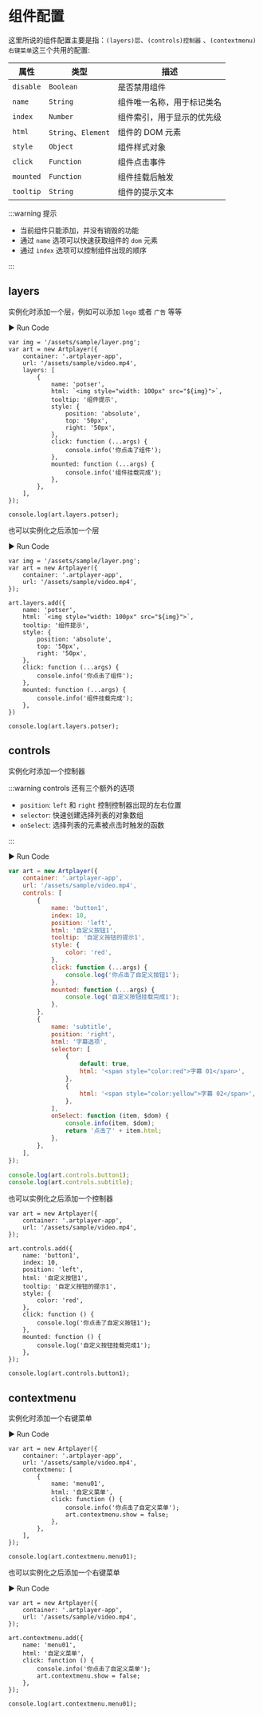 # 组件配置

这里所说的组件配置主要是指：`(layers)层`、`(controls)控制器` 、`(contextmenu)右键菜单`这三个共用的配置:

| 属性      | 类型                | 描述                       |
| --------- | ------------------- | -------------------------- |
| `disable` | `Boolean`           | 是否禁用组件               |
| `name`    | `String`            | 组件唯一名称，用于标记类名 |
| `index`   | `Number`            | 组件索引，用于显示的优先级 |
| `html`    | `String`、`Element` | 组件的 DOM 元素            |
| `style`   | `Object`            | 组件样式对象               |
| `click`   | `Function`          | 组件点击事件               |
| `mounted` | `Function`          | 组件挂载后触发             |
| `tooltip` | `String`            | 组件的提示文本             |

:::warning 提示

- 当前组件只能添加，并没有销毁的功能
- 通过 `name` 选项可以快速获取组件的 `dom` 元素
- 通过 `index` 选项可以控制组件出现的顺序

:::

## layers

实例化时添加一个层，例如可以添加 `logo` 或者 `广告` 等等

<div className="run-code">▶ Run Code</div>

```js{5-22}
var img = '/assets/sample/layer.png';
var art = new Artplayer({
    container: '.artplayer-app',
    url: '/assets/sample/video.mp4',
    layers: [
        {
            name: 'potser',
            html: `<img style="width: 100px" src="${img}">`,
            tooltip: '组件提示',
            style: {
                position: 'absolute',
                top: '50px',
                right: '50px',
            },
            click: function (...args) {
                console.info('你点击了组件');
            },
            mounted: function (...args) {
                console.info('组件挂载完成');
            },
        },
    ],
});

console.log(art.layers.potser);
```

也可以实例化之后添加一个层

<div className="run-code">▶ Run Code</div>

```js{7-22}
var img = '/assets/sample/layer.png';
var art = new Artplayer({
    container: '.artplayer-app',
    url: '/assets/sample/video.mp4',
});

art.layers.add({
    name: 'potser',
    html: `<img style="width: 100px" src="${img}">`,
    tooltip: '组件提示',
    style: {
        position: 'absolute',
        top: '50px',
        right: '50px',
    },
    click: function (...args) {
        console.info('你点击了组件');
    },
    mounted: function (...args) {
        console.info('组件挂载完成');
    },
})

console.log(art.layers.potser);
```

## controls

实例化时添加一个控制器

:::warning controls 还有三个额外的选项

- `position`: `left` 和 `right` 控制控制器出现的左右位置
- `selector`: 快速创建选择列表的对象数组
- `onSelect`: 选择列表的元素被点击时触发的函数

:::

<div className="run-code">▶ Run Code</div>

```js
var art = new Artplayer({
    container: '.artplayer-app',
    url: '/assets/sample/video.mp4',
    controls: [
        {
            name: 'button1',
            index: 10,
            position: 'left',
            html: '自定义按钮1',
            tooltip: '自定义按钮的提示1',
            style: {
                color: 'red',
            },
            click: function (...args) {
                console.log('你点击了自定义按钮1');
            },
            mounted: function (...args) {
                console.log('自定义按钮挂载完成1');
            },
        },
        {
            name: 'subtitle',
            position: 'right',
            html: '字幕选项',
            selector: [
                {
                    default: true,
                    html: '<span style="color:red">字幕 01</span>',
                },
                {
                    html: '<span style="color:yellow">字幕 02</span>',
                },
            ],
            onSelect: function (item, $dom) {
                console.info(item, $dom);
                return '点击了' + item.html;
            },
        },
    ],
});

console.log(art.controls.button1);
console.log(art.controls.subtitle);
```

也可以实例化之后添加一个控制器

```js{6-22}
var art = new Artplayer({
    container: '.artplayer-app',
    url: '/assets/sample/video.mp4',
});

art.controls.add({
    name: 'button1',
    index: 10,
    position: 'left',
    html: '自定义按钮1',
    tooltip: '自定义按钮的提示1',
    style: {
        color: 'red',
    },
    click: function () {
        console.log('你点击了自定义按钮1');
    },
    mounted: function () {
        console.log('自定义按钮挂载完成1');
    },
});

console.log(art.controls.button1);
```

## contextmenu

实例化时添加一个右键菜单

<div className="run-code">▶ Run Code</div>

```js{4-12}
var art = new Artplayer({
    container: '.artplayer-app',
    url: '/assets/sample/video.mp4',
    contextmenu: [
        {
            name: 'menu01',
            html: '自定义菜单',
            click: function () {
                console.info('你点击了自定义菜单');
                art.contextmenu.show = false;
            },
        },
    ],
});

console.log(art.contextmenu.menu01);
```

也可以实例化之后添加一个右键菜单

<div className="run-code">▶ Run Code</div>

```js{6-12}
var art = new Artplayer({
    container: '.artplayer-app',
    url: '/assets/sample/video.mp4',
});

art.contextmenu.add({
    name: 'menu01',
    html: '自定义菜单',
    click: function () {
        console.info('你点击了自定义菜单');
        art.contextmenu.show = false;
    },
});

console.log(art.contextmenu.menu01);
```